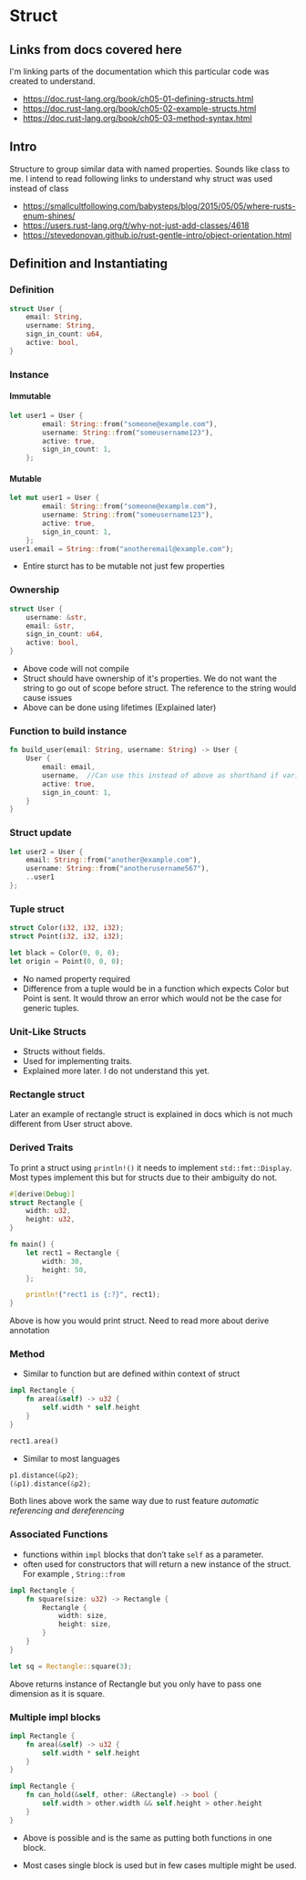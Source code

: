 # Struct

## Links from docs covered here

I'm linking parts of the documentation which this particular code was created to understand.

- <https://doc.rust-lang.org/book/ch05-01-defining-structs.html>
- <https://doc.rust-lang.org/book/ch05-02-example-structs.html>
- <https://doc.rust-lang.org/book/ch05-03-method-syntax.html>

## Intro

Structure to group similar data with named properties. Sounds like class to me.
I intend to read following links to understand why struct was used instead of class

- <https://smallcultfollowing.com/babysteps/blog/2015/05/05/where-rusts-enum-shines/>
- <https://users.rust-lang.org/t/why-not-just-add-classes/4618>
- <https://stevedonovan.github.io/rust-gentle-intro/object-orientation.html>

## Definition and Instantiating

### Definition

```rust
struct User {
    email: String,
    username: String,
    sign_in_count: u64,
    active: bool,
}
```

### Instance

#### Immutable

```rust
let user1 = User {
        email: String::from("someone@example.com"),
        username: String::from("someusername123"),
        active: true,
        sign_in_count: 1,
    };
```

#### Mutable

```rust
let mut user1 = User {
        email: String::from("someone@example.com"),
        username: String::from("someusername123"),
        active: true,
        sign_in_count: 1,
    };
user1.email = String::from("anotheremail@example.com");
```

- Entire sturct has to be mutable not just few properties

### Ownership

```rust
struct User {
    username: &str,
    email: &str,
    sign_in_count: u64,
    active: bool,
}
```

- Above code will not compile
- Struct should have ownership of it's properties. We do not want the string to go out of scope before struct. The reference to the string would cause issues
- Above can be done using lifetimes (Explained later)

### Function to build instance

```rust
fn build_user(email: String, username: String) -> User {
    User {
        email: email,
        username,  //Can use this instead of above as shorthand if variable name is same as property name
        active: true,
        sign_in_count: 1,
    }
}

```

### Struct update

```rust
let user2 = User {
    email: String::from("another@example.com"),
    username: String::from("anotherusername567"),
    ..user1
};
```

### Tuple struct

```rust
struct Color(i32, i32, i32);
struct Point(i32, i32, i32);

let black = Color(0, 0, 0);
let origin = Point(0, 0, 0);
```

- No named property required
- Difference from a tuple would be in a function which expects Color but Point is sent. It would throw an error which would not be the case for generic tuples.

### Unit-Like Structs

- Structs without fields.
- Used for implementing traits.
- Explained more later. I do not understand this yet.

### Rectangle struct

Later an example of rectangle struct is explained in docs which is not much different from User struct above.

### Derived Traits

To print a struct using `println!()` it needs to implement `std::fmt::Display`. Most types implement this but for structs due to their ambiguity do not.

```rust
#[derive(Debug)]
struct Rectangle {
    width: u32,
    height: u32,
}

fn main() {
    let rect1 = Rectangle {
        width: 30,
        height: 50,
    };

    println!("rect1 is {:?}", rect1);
}
```

Above is how you would print struct. Need to read more about derive annotation

### Method

- Similar to function but are defined within context of struct

```rust
impl Rectangle {
    fn area(&self) -> u32 {
        self.width * self.height
    }
}

rect1.area()
```

- Similar to most languages

```rust
p1.distance(&p2);
(&p1).distance(&p2);
```

Both lines above work the same way due to rust feature *automatic referencing and dereferencing*

### Associated Functions

- functions within `impl` blocks that don’t take `self` as a parameter.
- often used for constructors that will return a new instance of the struct. For example , `String::from`

```rust
impl Rectangle {
    fn square(size: u32) -> Rectangle {
        Rectangle {
            width: size,
            height: size,
        }
    }
}

let sq = Rectangle::square(3);
```

Above returns instance of Rectangle but you only have to pass one dimension as it is square.

### Multiple impl blocks

```rust
impl Rectangle {
    fn area(&self) -> u32 {
        self.width * self.height
    }
}

impl Rectangle {
    fn can_hold(&self, other: &Rectangle) -> bool {
        self.width > other.width && self.height > other.height
    }
}
```

- Above is possible and is the same as putting both functions in one block.

- Most cases single block is used but in few cases multiple might be used.
